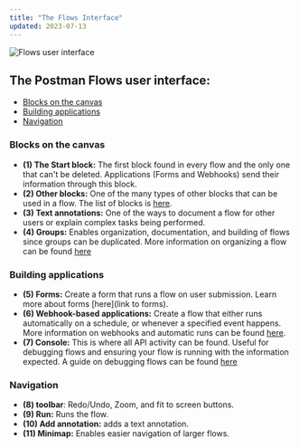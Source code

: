 ```yaml
---
title: "The Flows Interface"
updated: 2023-07-13
---
```


![Flows user interface](https://assets.postman.com/postman-labs-docs/getting-started/flows-ui.png)

## The Postman Flows user interface:

* [Blocks on the canvas](#blocks-on-the-canvas)
* [Building applications](#building-applications)
* [Navigation](#navigation)

### Blocks on the canvas

* **(1) The Start block:** The first block found in every flow and the only one that can't be deleted. Applications (Forms and Webhooks) send their information through this block.
* **(2) Other blocks:** One of the many types of other blocks that can be used in a flow. The list of blocks is [here](/docs/postman-flows/reference/blocks-list/).
* **(3) Text annotations:** One of the ways to document a flow for other users or explain complex tasks being performed.
* **(4) Groups:** Enables organization, documentation, and building of flows since groups can be duplicated. More information on organizing a flow can be found [here](/docs/postman-flows/concepts/organizing-a-flow/)

### Building applications

* **(5) Forms:** Create a form that runs a flow on user submission. Learn more about forms [here](link to forms).
* **(6) Webhook-based applications:** Create a flow that either runs automatically on a schedule, or whenever a specified event happens. More information on webhooks and automatic runs can be found [here](/docs/postman-flows/concepts/automatic-runs/).
* **(7) Console:** This is where all API activity can be found. Useful for debugging flows and ensuring your flow is running with the information expected. A guide on debugging flows can be found [here](/docs/postman-flows/reference/debugging/)

### Navigation

* **(8) toolbar**: Redo/Undo, Zoom, and fit to screen buttons.
* **(9) Run:** Runs the flow.
* **(10) Add annotation:** adds a text annotation.
* **(11) Minimap:** Enables easier navigation of larger flows.
